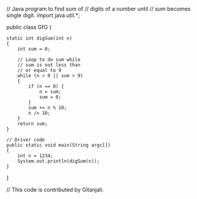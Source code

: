 // Java program to find sum of
// digits of a number until
// sum becomes single digit.
import java.util.*;

public class GfG {
	
	static int digSum(int n)
	{
		int sum = 0;

		// Loop to do sum while
		// sum is not less than
		// or equal to 9
		while (n > 0 || sum > 9)
		{
			if (n == 0) {
				n = sum;
				sum = 0;
			}
			sum += n % 10;
			n /= 10;
		}
		return sum;
	}
	
	// Driver code
	public static void main(String argc[])
	{
		int n = 1234;
		System.out.println(digSum(n));
	}
}

// This code is contributed by Gitanjali.
